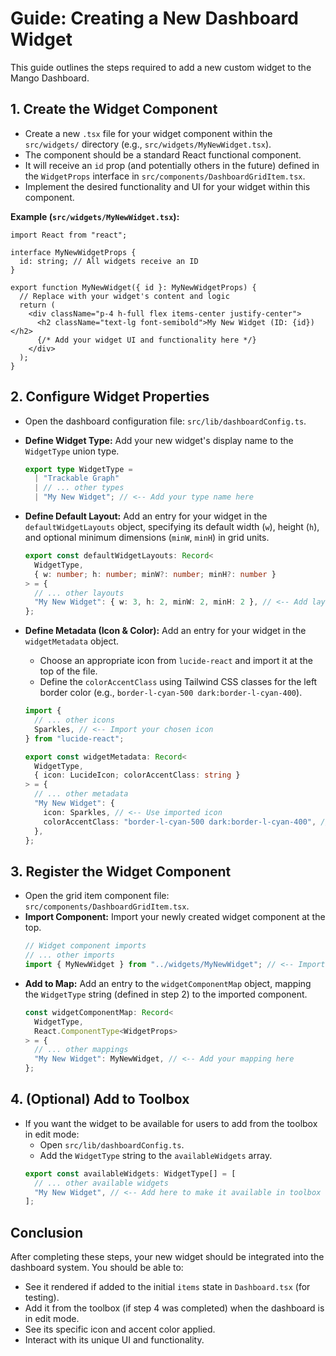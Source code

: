 # Guide: Creating a New Dashboard Widget

This guide outlines the steps required to add a new custom widget to the Mango Dashboard.

## 1. Create the Widget Component

- Create a new `.tsx` file for your widget component within the `src/widgets/` directory (e.g., `src/widgets/MyNewWidget.tsx`).
- The component should be a standard React functional component.
- It will receive an `id` prop (and potentially others in the future) defined in the `WidgetProps` interface in `src/components/DashboardGridItem.tsx`.
- Implement the desired functionality and UI for your widget within this component.

**Example (`src/widgets/MyNewWidget.tsx`):**

```tsx
import React from "react";

interface MyNewWidgetProps {
  id: string; // All widgets receive an ID
}

export function MyNewWidget({ id }: MyNewWidgetProps) {
  // Replace with your widget's content and logic
  return (
    <div className="p-4 h-full flex items-center justify-center">
      <h2 className="text-lg font-semibold">My New Widget (ID: {id})</h2>
      {/* Add your widget UI and functionality here */}
    </div>
  );
}
```

## 2. Configure Widget Properties

- Open the dashboard configuration file: `src/lib/dashboardConfig.ts`.
- **Define Widget Type:** Add your new widget's display name to the `WidgetType` union type.
  ```typescript
  export type WidgetType =
    | "Trackable Graph"
    | // ... other types
    | "My New Widget"; // <-- Add your type name here
  ```
- **Define Default Layout:** Add an entry for your widget in the `defaultWidgetLayouts` object, specifying its default width (`w`), height (`h`), and optional minimum dimensions (`minW`, `minH`) in grid units.
  ```typescript
  export const defaultWidgetLayouts: Record<
    WidgetType,
    { w: number; h: number; minW?: number; minH?: number }
  > = {
    // ... other layouts
    "My New Widget": { w: 3, h: 2, minW: 2, minH: 2 }, // <-- Add layout defaults
  };
  ```
- **Define Metadata (Icon & Color):** Add an entry for your widget in the `widgetMetadata` object.

  - Choose an appropriate icon from `lucide-react` and import it at the top of the file.
  - Define the `colorAccentClass` using Tailwind CSS classes for the left border color (e.g., `border-l-cyan-500 dark:border-l-cyan-400`).

  ```typescript
  import {
    // ... other icons
    Sparkles, // <-- Import your chosen icon
  } from "lucide-react";

  export const widgetMetadata: Record<
    WidgetType,
    { icon: LucideIcon; colorAccentClass: string }
  > = {
    // ... other metadata
    "My New Widget": {
      icon: Sparkles, // <-- Use imported icon
      colorAccentClass: "border-l-cyan-500 dark:border-l-cyan-400", // <-- Define accent color
    },
  };
  ```

## 3. Register the Widget Component

- Open the grid item component file: `src/components/DashboardGridItem.tsx`.
- **Import Component:** Import your newly created widget component at the top.
  ```typescript
  // Widget component imports
  // ... other imports
  import { MyNewWidget } from "../widgets/MyNewWidget"; // <-- Import your component
  ```
- **Add to Map:** Add an entry to the `widgetComponentMap` object, mapping the `WidgetType` string (defined in step 2) to the imported component.
  ```typescript
  const widgetComponentMap: Record<
    WidgetType,
    React.ComponentType<WidgetProps>
  > = {
    // ... other mappings
    "My New Widget": MyNewWidget, // <-- Add your mapping here
  };
  ```

## 4. (Optional) Add to Toolbox

- If you want the widget to be available for users to add from the toolbox in edit mode:
  - Open `src/lib/dashboardConfig.ts`.
  - Add the `WidgetType` string to the `availableWidgets` array.
  ```typescript
  export const availableWidgets: WidgetType[] = [
    // ... other available widgets
    "My New Widget", // <-- Add here to make it available in toolbox
  ];
  ```

## Conclusion

After completing these steps, your new widget should be integrated into the dashboard system. You should be able to:

- See it rendered if added to the initial `items` state in `Dashboard.tsx` (for testing).
- Add it from the toolbox (if step 4 was completed) when the dashboard is in edit mode.
- See its specific icon and accent color applied.
- Interact with its unique UI and functionality.
